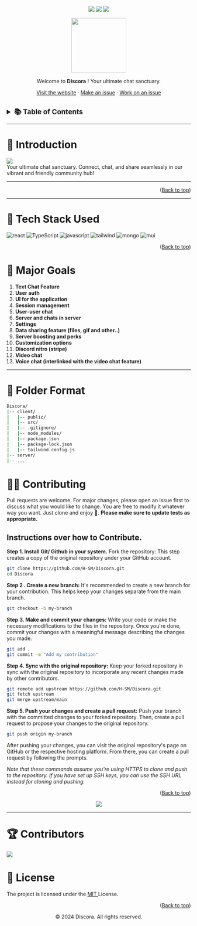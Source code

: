 <div id="top"></div>
<div align="center">

![](https://img.shields.io/github/last-commit/H-SM/Discora.svg)
![](https://img.shields.io/github/contributors/H-SM/Discora.svg)
![](https://img.shields.io/github/license/H-SM/GraphPathGuru.svg)
</div>


<div align="center">
    <img src="https://imgur.com/pZhJVlJ.png" width=150"/>
    <p>Welcome to <b>Discora</b> ! Your ultimate chat sanctuary.
    </p>
    <p>
    <a href="https://github.com/H-SM/Discora">Visit the website</a>
    ·
    <a href="https://github.com/H-SM/Discora/issues/new">Make an issue</a>
    ·
    <a href="https://github.com/H-SM/Discora/issues">Work on an issue</a>
  </p>
</div>


<br/>
<div align="center">

</div>
<!-- TABLE OF CONTENTS -->
<details>
  <summary style="font-size: 19px;"><b>📚 Table of Contents</b>
</summary>
  <ol>
    <!-- <li><a href="#-introduction">👋 Introduction</a></li> -->
    <!-- <li><a href="#-about-the-project">🌐 About The Project</a></li> -->
    <li><a href="#-tech-stack-used">🧰 Tech Stack Used</a></li>
    <!-- <li><a href="#-features">🌟 Features</a></li> -->
    <li><a href="#-usage">🚀 Usage</a></li>
    <!-- <li><a href="#-folder-format">📁 Folder Format</a></li> -->
    <li><a href="#-contributing">🤝 Contributing</a></li>
    <li><a href="#-contributors">🏆 Contributors</a></li>
    <li><a href="#-license">📝 License</a></li>
  </ol>
</details>
<hr/>

# 👋 Introduction

<img src="https://imgur.com/SQqqvgD.png"/>
<br/>
Your ultimate chat sanctuary. Connect, chat, and share seamlessly in our vibrant and friendly community hub!

<hr/>

<!-- # 🌐 About The Project

Graphpathguru is a application focused on making graph algorithms more accessible and understandable for users. By providing a visually intuitive platform, users can explore and comprehend the operations of various algorithms. -->

<!-- <div align='center'>
<img src="" alt="gif-here" />
</div> -->
<p align="right">(<a href="#top">Back to top</a>)</p>

<hr/>

# 🧰 Tech Stack Used

![react](https://img.shields.io/badge/React-20232A?style=for-the-badge&logo=react&logoColor=61DAFB) ![TypeScript](https://img.shields.io/badge/typescript-%23007ACC.svg?style=for-the-badge&logo=typescript&logoColor=white) ![javascript](https://img.shields.io/badge/JavaScript-323330?style=for-the-badge&logo=javascript&logoColor=F7DF1E) ![tailwind](https://img.shields.io/badge/Tailwind_CSS-38B2AC?style=for-the-badge&logo=tailwind-css&logoColor=white)  ![mongo](https://img.shields.io/badge/Node.js-43853D?style=for-the-badge&logo=node.js&logoColor=white) ![mui](https://img.shields.io/badge/MongoDB-4EA94B?style=for-the-badge&logo=mongodb&logoColor=white)

<p align="right">(<a href="#top">Back to top</a>)</p>

<!-- # 🌟 Features

1. **Real-Time Updates**: As users interact with the application, they may see real-time updates to the graph and algorithm outcomes, providing instant feedback.
2. **Visualization**: The tool likely provides graphical representations of graphs and the outcomes of algorithms. Visualizations can help users better understand how algorithms traverse and manipulate graph structures.

3. **Algorithm Variety**: Graphpathguru offers a range of graph algorithms for users to choose from. This could include well-known algorithms like Dijkstra's algorithm, breadth-first search, depth-first search, and more.

4. **User-Friendly Interface**: The application likely has a user-friendly interface that makes it easy for users, even those without a deep understanding of graph algorithms, to navigate and interact with the tool.

5. **Educational Purpose**: The tool could be designed with an educational focus, helping users learn about graph algorithms through hands-on exploration rather than relying solely on theoretical explanations.

6. **Open Source**: Contribute to the project, adapt it for your needs, or integrate it into your applications.

<hr/> -->

# 🌟 Major Goals

1. **Text Chat Feature**
2. **User auth**
3. **UI for the application**
4. **Session management**
5. **User-user chat**
6. **Server and chats in server**
7. **Settings**
8. **Data sharing feature (files, gif and other..)**
9. **Server boosting and perks**
10. **Customization options**
11. **Discord nitro (stripe)**
12. **Video chat**
13. **Voice chat (interlinked with the video chat feature)** 
<hr/>

<!-- # 🐺 Usage

Graphpathguru stands as a meticulously crafted, user-friendly application designed to provide an accessible platform for in-depth exploration and comprehension of algorithmic operations. Follow these simple steps to visualize your graphs:

1. **Go to Playground:** Elevate your exploration experience by launching the application in the dynamic "Playground" state, setting the stage for an engaging interactive journey.
2. **Add your nodes and edges:** Thoughtfully select nodes and your preferred application from the dropdown menu, establishing connections through edges. This visual representation brings to life intricate relationships within your chosen system.
3. **Add weights to your edges:** Deepen your analysis by assigning weights to edges, capturing nuanced connections. Initiate the visualization process to witness the real-time flow and impact of the selected algorithm on associated nodes.
4. **Visualize:** Once the graph is generated, click the "Visualize" button to look over how the graph wil behave over the selected algorithm.
5. **Result:** Upon completion, the application provides detailed findings based on the utilized algorithm, enriching your understanding of complex systems.

The application is offering a visually intuitive interface, the platform encompasses a diverse array of algorithms, granting users the flexibility to engage with various computational processes.

<p align="right">(<a href="#top">Back to top</a>)</p>
<hr/> -->

# 📁 Folder Format 
```bash 
Discora/
|-- client/
|   |-- public/
|   |-- src/
|   |-- .gitignore/
|   |-- node_modules/
|   |-- package.json
|   |-- package-lock.json
|   |-- tailwind.config.js
|-- server/
|-- ...
```
# 🤝🏼 Contributing

Pull requests are welcome. For major changes, please open an issue first to discuss what you would like to change. You are free to modify it whatever way you want. Just clone and enjoy 🚀. **Please make sure to update tests as appropriate.**

## Instructions over how to Contribute.

**Step 1. Install Git/ Github in your system.** Fork the repository: This step creates a copy of the original repository under your GitHub account.

```bash
git clone https://github.com/H-SM/Discora.git
cd Discora
```

**Step 2 . Create a new branch:** It's recommended to create a new branch for your contribution. This helps keep your changes separate from the main branch.

```bash
git checkout -b my-branch
```

**Step 3. Make and commit your changes:** Write your code or make the necessary modifications to the files in the repository. Once you're done, commit your changes with a meaningful message describing the changes you made.

```bash
git add .
git commit -m "Add my contribution"
```

**Step 4. Sync with the original repository:** Keep your forked repository in sync with the original repository to incorporate any recent changes made by other contributors.

```bash
git remote add upstream https://github.com/H-SM/Discora.git
git fetch upstream
git merge upstream/main
```

**Step 5. Push your changes and create a pull request:** Push your branch with the committed changes to your forked repository. Then, create a pull request to propose your changes to the original repository.

```bash
git push origin my-branch
```

After pushing your changes, you can visit the original repository's page on GitHub or the respective hosting platform. From there, you can create a pull request by following the prompts.

*Note that these commands assume you're using HTTPS to clone and push to the repository. If you have set up SSH keys, you can use the SSH URL instead for cloning and pushing.*

<p align="right">(<a href="#top">Back to top</a>)</p>

<p align="center">
<img src="https://imgur.com/GEYHvuy.png">
</p>

<hr/>

# 🏆 Contributors
<a href="https://github.com/H-SM/Discora/graphs/contributors">
  <img src="https://contrib.rocks/image?repo=H-SM/Discora" />
</a>
<br/>

# 📝 License

The project is licensed under the <a href = "https://choosealicense.com/licenses/mit/" > MIT </a> License.

<p align="right">(<a href="#top">Back to top</a>)</p>

<p align="center"> © 2024 Discora. All rights reserved.</p>